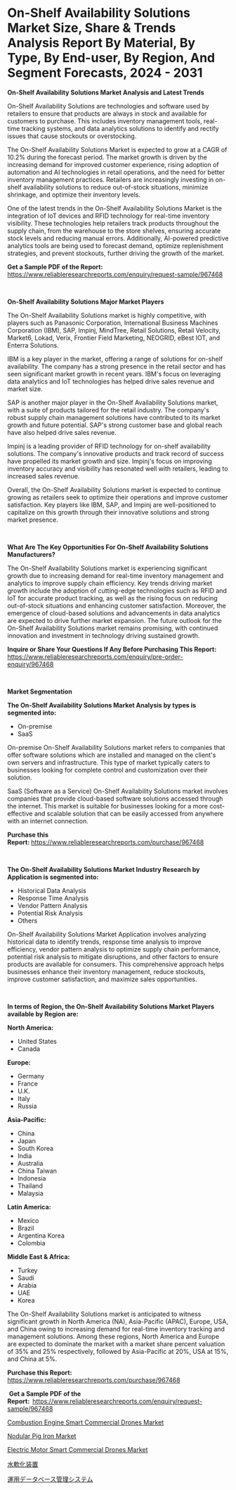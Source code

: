 <p><h1>On-Shelf Availability Solutions Market Size, Share & Trends Analysis Report By Material, By Type, By End-user, By Region, And Segment Forecasts, 2024 - 2031</h1></p><p><strong>On-Shelf Availability Solutions Market Analysis and Latest Trends</strong></p>
<p><p>On-Shelf Availability Solutions are technologies and software used by retailers to ensure that products are always in stock and available for customers to purchase. This includes inventory management tools, real-time tracking systems, and data analytics solutions to identify and rectify issues that cause stockouts or overstocking.</p><p>The On-Shelf Availability Solutions Market is expected to grow at a CAGR of 10.2% during the forecast period. The market growth is driven by the increasing demand for improved customer experience, rising adoption of automation and AI technologies in retail operations, and the need for better inventory management practices. Retailers are increasingly investing in on-shelf availability solutions to reduce out-of-stock situations, minimize shrinkage, and optimize their inventory levels.</p><p>One of the latest trends in the On-Shelf Availability Solutions Market is the integration of IoT devices and RFID technology for real-time inventory visibility. These technologies help retailers track products throughout the supply chain, from the warehouse to the store shelves, ensuring accurate stock levels and reducing manual errors. Additionally, AI-powered predictive analytics tools are being used to forecast demand, optimize replenishment strategies, and prevent stockouts, further driving the growth of the market.</p></p>
<p><strong>Get a Sample PDF of the Report:&nbsp;</strong> <a href="https://www.reliableresearchreports.com/enquiry/request-sample/967468">https://www.reliableresearchreports.com/enquiry/request-sample/967468</a></p>
<p>&nbsp;</p>
<p><strong>On-Shelf Availability Solutions Major Market Players</strong></p>
<p><p>The On-Shelf Availability Solutions market is highly competitive, with players such as Panasonic Corporation, International Business Machines Corporation (IBM), SAP, Impinj, MindTree, Retail Solutions, Retail Velocity, Market6, Lokad, Verix, Frontier Field Marketing, NEOGRID, eBest IOT, and Enterra Solutions.</p><p>IBM is a key player in the market, offering a range of solutions for on-shelf availability. The company has a strong presence in the retail sector and has seen significant market growth in recent years. IBM's focus on leveraging data analytics and IoT technologies has helped drive sales revenue and market size.</p><p>SAP is another major player in the On-Shelf Availability Solutions market, with a suite of products tailored for the retail industry. The company's robust supply chain management solutions have contributed to its market growth and future potential. SAP's strong customer base and global reach have also helped drive sales revenue.</p><p>Impinj is a leading provider of RFID technology for on-shelf availability solutions. The company's innovative products and track record of success have propelled its market growth and size. Impinj's focus on improving inventory accuracy and visibility has resonated well with retailers, leading to increased sales revenue.</p><p>Overall, the On-Shelf Availability Solutions market is expected to continue growing as retailers seek to optimize their operations and improve customer satisfaction. Key players like IBM, SAP, and Impinj are well-positioned to capitalize on this growth through their innovative solutions and strong market presence.</p></p>
<p>&nbsp;</p>
<p><strong>What Are The Key Opportunities For On-Shelf Availability Solutions Manufacturers?</strong></p>
<p><p>The On-Shelf Availability Solutions market is experiencing significant growth due to increasing demand for real-time inventory management and analytics to improve supply chain efficiency. Key trends driving market growth include the adoption of cutting-edge technologies such as RFID and IoT for accurate product tracking, as well as the rising focus on reducing out-of-stock situations and enhancing customer satisfaction. Moreover, the emergence of cloud-based solutions and advancements in data analytics are expected to drive further market expansion. The future outlook for the On-Shelf Availability Solutions market remains promising, with continued innovation and investment in technology driving sustained growth.</p></p>
<p><strong>Inquire or Share Your Questions If Any Before Purchasing This Report:</strong> <a href="https://www.reliableresearchreports.com/enquiry/pre-order-enquiry/967468">https://www.reliableresearchreports.com/enquiry/pre-order-enquiry/967468</a></p>
<p>&nbsp;</p>
<p><strong>Market Segmentation</strong></p>
<p><strong>The On-Shelf Availability Solutions Market Analysis by types is segmented into:</strong></p>
<p><ul><li>On-premise</li><li>SaaS</li></ul></p>
<p><p>On-premise On-Shelf Availability Solutions market refers to companies that offer software solutions which are installed and managed on the client's own servers and infrastructure. This type of market typically caters to businesses looking for complete control and customization over their solution.</p><p>SaaS (Software as a Service) On-Shelf Availability Solutions market involves companies that provide cloud-based software solutions accessed through the internet. This market is suitable for businesses looking for a more cost-effective and scalable solution that can be easily accessed from anywhere with an internet connection.</p></p>
<p><strong>Purchase this Report:&nbsp;</strong><a href="https://www.reliableresearchreports.com/purchase/967468">https://www.reliableresearchreports.com/purchase/967468</a></p>
<p>&nbsp;</p>
<p><strong>The On-Shelf Availability Solutions Market Industry Research by Application is segmented into:</strong></p>
<p><ul><li>Historical Data Analysis</li><li>Response Time Analysis</li><li>Vendor Pattern Analysis</li><li>Potential Risk Analysis</li><li>Others</li></ul></p>
<p><p>On-Shelf Availability Solutions Market Application involves analyzing historical data to identify trends, response time analysis to improve efficiency, vendor pattern analysis to optimize supply chain performance, potential risk analysis to mitigate disruptions, and other factors to ensure products are available for consumers. This comprehensive approach helps businesses enhance their inventory management, reduce stockouts, improve customer satisfaction, and maximize sales opportunities.</p></p>
<p>&nbsp;</p>
<p><strong>In terms of Region, the On-Shelf Availability Solutions Market Players available by Region are:</strong></p>
<p>
    <p> <strong> North America: </strong>
        <ul>
            <li>United States</li>
            <li>Canada</li>
        </ul>
        </p> 
    <p> <strong> Europe: </strong>
        <ul>
            <li>Germany</li>
            <li>France</li>
            <li>U.K.</li>
            <li>Italy</li>
            <li>Russia</li>
        </ul>
        </p> 
    <p> <strong> Asia-Pacific: </strong>
        <ul>
            <li>China</li>
            <li>Japan</li>
            <li>South Korea</li>
            <li>India</li>
            <li>Australia</li>
            <li>China Taiwan</li>
            <li>Indonesia</li>
            <li>Thailand</li>
            <li>Malaysia</li>
        </ul>
        </p> 
    <p> <strong> Latin America: </strong>
        <ul>
            <li>Mexico</li>
            <li>Brazil</li>
            <li>Argentina Korea</li>
            <li>Colombia</li>
        </ul>
        </p> 
    <p> <strong> Middle East & Africa: </strong>
        <ul>
            <li>Turkey</li>
            <li>Saudi</li>
            <li>Arabia</li>
            <li>UAE</li>
            <li>Korea</li>
        </ul>
    </p>
    </p>
<p><p>The On-Shelf Availability Solutions market is anticipated to witness significant growth in North America (NA), Asia-Pacific (APAC), Europe, USA, and China owing to increasing demand for real-time inventory tracking and management solutions. Among these regions, North America and Europe are expected to dominate the market with a market share percent valuation of 35% and 25% respectively, followed by Asia-Pacific at 20%, USA at 15%, and China at 5%.</p></p>
<p><strong>Purchase this Report: </strong><a href="https://www.reliableresearchreports.com/purchase/967468">https://www.reliableresearchreports.com/purchase/967468</a></p>
<p>&nbsp;<strong>Get a Sample PDF of the Report:&nbsp;&nbsp;</strong><a href="https://www.reliableresearchreports.com/enquiry/request-sample/967468">https://www.reliableresearchreports.com/enquiry/request-sample/967468</a></p>
<p><strong></strong></p>
<p><p><a href="https://view.publitas.com/reportprime-1/combustion-engine-smart-commercial-drones-market-offers-provide-insightful-data-for-the-time-period-from-2024-to-2031-and-also-provide-analysis-based-on-application-type-and-region/">Combustion Engine Smart Commercial Drones Market</a></p><p><a href="https://artistic-helicopter-ca9.notion.site/Nodular-Pig-Iron-Market-Size-Market-Trends-and-Growth-Outlook-forecasted-for-period-from-2024-to-2-52170cb40f96400fab923ab1dfd94b1a">Nodular Pig Iron Market</a></p><p><a href="https://view.publitas.com/reportprime-1/electric-motor-smart-commercial-drones-market-dynamics-2024-2031-also-about-its-market-trends-projections-and-opportunities/">Electric Motor Smart Commercial Drones Market</a></p><p><a href="https://medium.com/@chablisdavislouise32ptpzm2g/%E6%B0%B4%E8%BB%9F%E5%8C%96%E8%A3%85%E7%BD%AE%E5%B8%82%E5%A0%B4%E3%83%AC%E3%83%9D%E3%83%BC%E3%83%88%E3%81%AF-%E3%81%93%E3%81%AE%E5%B8%82%E5%A0%B4%E3%81%AE%E6%9C%80%E6%96%B0%E3%81%AE%E3%83%88%E3%83%AC%E3%83%B3%E3%83%89%E3%82%84%E6%88%90%E9%95%B7%E6%A9%9F%E4%BC%9A%E3%82%92%E6%98%8E%E3%82%89%E3%81%8B%E3%81%AB%E3%81%97%E3%81%BE%E3%81%99-8f7259ebb41f">水軟化装置</a></p><p><a href="https://medium.com/@chablisdavislouise32ptpzm2g/%E9%81%8B%E7%94%A8%E4%B8%AD%E3%81%AE%E3%83%87%E3%83%BC%E3%82%BF%E3%83%99%E3%83%BC%E3%82%B9%E7%AE%A1%E7%90%86%E3%82%B7%E3%82%B9%E3%83%86%E3%83%A0%E5%B8%82%E5%A0%B4-2031%E5%B9%B4%E3%81%BE%E3%81%A7%E3%81%AE%E5%8B%95%E5%90%91-%E4%BA%88%E6%B8%AC-%E7%AB%B6%E4%BA%89%E5%88%86%E6%9E%90-cfc816e6876c">運用データベース管理システム</a></p></p>